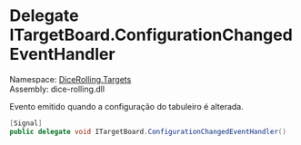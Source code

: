 # <a id="DiceRolling_Targets_ITargetBoard_ConfigurationChangedEventHandler"></a> Delegate ITargetBoard.ConfigurationChangedEventHandler

Namespace: [DiceRolling.Targets](DiceRolling.Targets.md)  
Assembly: dice\-rolling.dll  

Evento emitido quando a configuração do tabuleiro é alterada.

```csharp
[Signal]
public delegate void ITargetBoard.ConfigurationChangedEventHandler()
```


